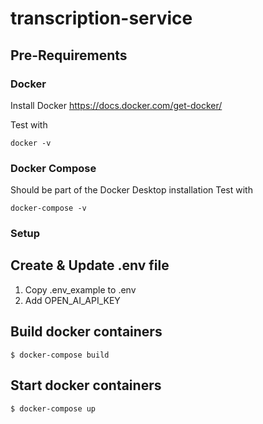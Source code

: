 # transcription-service

## Pre-Requirements
### Docker
Install Docker https://docs.docker.com/get-docker/

Test with
````
docker -v
````

### Docker Compose
Should be part of the Docker Desktop installation
Test with
````
docker-compose -v
````

### Setup
## Create & Update .env file
1) Copy .env_example to .env
2) Add OPEN_AI_API_KEY


## Build docker containers
````
$ docker-compose build
````

## Start docker containers
````
$ docker-compose up
````
